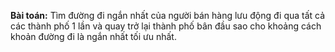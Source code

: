 **Bài toán:** Tìm đường đi ngắn nhất của người bán hàng lưu động đi qua tất cả các thành phố 1 lần và quay trở lại thành phố bân đầu sao cho khoảng cách khoản đường đi là ngắn nhất tối ưu nhất.
